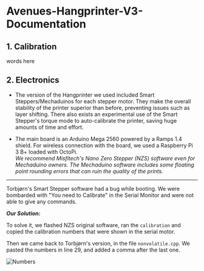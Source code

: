 # Avenues-Hangprinter-V3-Documentation

## **1. Calibration**
words here
















## **2. Electronics**
- The version of the Hangprinter we used included Smart Steppers/Mechaduinos for each stepper motor. They make the overall stability of the printer superior than before, preventing issues such as layer shifting. There also exists an experimental use of the Smart Stepper's torque mode to auto-calibrate the printer, saving huge amounts of time and effort.
>
- The main board is an Arduino Mega 2560 powered by a Ramps 1.4 shield. For wireless connection with the board, we used a Raspberry Pi 3 B+ loaded with OctoPi.
<br>  *We recommend Misfitech's Nano Zero Stepper (NZS) software even for Mechaduino owners. The Mechaduino software includes some floating point rounding errors that can ruin the quality of the prints.*

___
Torbjørn's Smart Stepper software had a bug while booting. We were bombarded with "You need to Calibrate" in the Serial Monitor and were not able to give any commands.

***Our Solution:*** 

To solve it, we flashed NZS original software, ran the `calibration` and copied the calibration numbers that were shown in the serial motor.


Then we came back to Torbjørn's version, in the file `nonvolatile.cpp`. We pasted the numbers in line 29, and added a comma after the last one.
  
  ![Numbers](/CalNumbers.png)